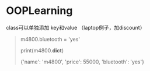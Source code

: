 # OOPLearning
class可以单独添加 key和value （laptop例子，加discount）
> m4800.bluetooth = 'yes'
> 
> print(m4800.__dict__)
> 
> {'name': 'm4800', 'price': 55000, 'bluetooth': 'yes'}